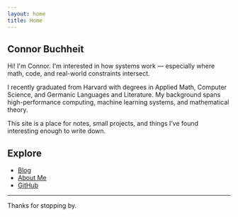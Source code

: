 ```yaml
---
layout: home
title: Home
---
```


## Connor Buchheit

Hi! I'm Connor. I'm interested in how systems work — especially where math, code, and real-world constraints intersect.

I recently graduated from Harvard with degrees in Applied Math, Computer Science, and Germanic Languages and Literature. My background spans high-performance computing, machine learning systems, and mathematical theory.

This site is a place for notes, small projects, and things I’ve found interesting enough to write down.

## Explore

- [Blog](/blog)
- [About Me](/about)
- [GitHub](https://github.com/connorbuchheit)

---

Thanks for stopping by.
